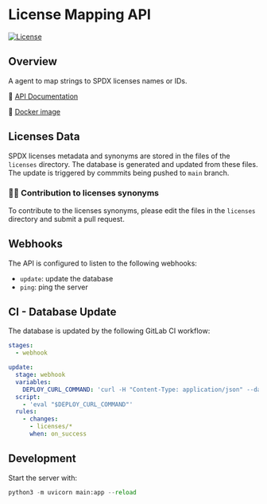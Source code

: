 # License Mapping API 

[![License](https://img.shields.io/badge/License-Apache_2.0-blue.svg)](https://opensource.org/licenses/Apache-2.0) 


## Overview
A agent to map strings to SPDX licenses names or IDs. 

📄 [API Documentation](https://observatory.openebench.bsc.es/licenses-mapping/docs) 

🐳 [Docker image](https://hub.docker.com/repository/docker/emartps/license-mapping-api/general)

## Licenses Data
SPDX licenses metadata and synonyms are stored in the files of the `licenses` directory. The database is generated and updated from these files. The update is triggered by commmits being pushed to `main` branch. 

### 🙌🏻 Contribution to licenses synonyms 
To contribute to the licenses synonyms, please edit the files in the `licenses` directory and submit a pull request.

## Webhooks 
The API is configured to listen to the following webhooks:
- `update`: update the database
- `ping`: ping the server

## CI - Database Update 
The database is updated by the following GitLab CI workflow:

```yaml
stages:
  - webhook

update:
  stage: webhook
  variables:
    DEPLOY_CURL_COMMAND: 'curl -H "Content-Type: application/json" --data @data.json https://gitlab.bsc.es/inb/iechor/software-observatory/license-mapping-api/webhooks'
  script:
    - 'eval "$DEPLOY_CURL_COMMAND"'
  rules:
    - changes:
      - licenses/*
      when: on_success
```


## Development
Start the server with:
```python
python3 -m uvicorn main:app --reload
``` 